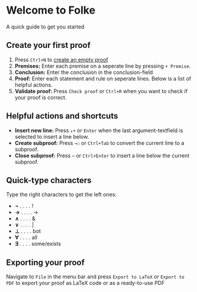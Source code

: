 # Welcome to Folke
A quick guide to get you started

## Create your first proof
1. Press `Ctrl+N` to [create an empty proof](runinternalevent://CreateEmptyProof)
2. **Premises:** Enter each premise on a seperate line by pressing `+ Premise`.
3. **Conclusion:** Enter the conclusion in the conclusion-field
4. **Proof:** Enter each statement and rule on seperate lines. Below is a list of helpful actions.
5. **Validate proof:** Press `Check proof` or `Ctrl+R` when you want to check if your proof is correct.

## Helpful actions and shortcuts
* **Insert new line:** Press `↓+` or `Enter` when the last argument-textfield is selected to insert a line below.
* **Create subproof:** Press `→☐` or `Ctrl+Tab` to convert the current line to a subproof.
* **Close subproof:** Press `⏎` or `Ctrl+Enter` to insert a line below the current subproof.

## Quick-type characters
Type the right characters to get the left ones:
* **¬** . . . . !
* **→** . . . . ->
* **∧** . . . . &
* **∨** . . . . |
* **⊥** . . . . bot
* **∀** . . . . all
* **∃** . . . . some/exists

## Exporting your proof
Navigate to `File` in the menu bar and press `Export to LaTeX` or `Export to PDF` to export your proof as LaTeX code or as a ready-to-use PDF
